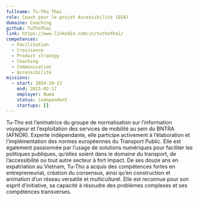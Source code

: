 ```yaml
---
fullname: Tu-Tho Thai
role: Coach pour le projet Accessibilité (DIA)
domaine: Coaching
github: TuThoThai
link: https://www.linkedin.com/in/tuthothai/
competences:
  - Facilitation
  - Croissance
  - Product strategy
  - Coaching
  - Communication
  - Accessibilité
missions:
  - start: 2024-10-22
    end: 2025-02-17
    employer: Numa
    status: independent
    startups: []
---
```

Tu-Tho est l’animatrice du groupe de normalisation sur l’information voyageur et l’exploitation des services de mobilité au sein du BNTRA (AFNOR). Experte indépendante, elle participe activement à l’élaboration et l’implémentation des normes européennes du Transport Public. 
Elle est également passionnée par l’usage de solutions numériques pour faciliter les politiques publiques, qu’elles soient dans le domaine du transport, de l’accessibilité ou tout autre secteur à fort impact. 
De ses douze ans en expatriation au Vietnam, Tu-Tho a acquis des compétences fortes en entrepreneuriat, création du consensus, ainsi qu’en construction et animation d’un réseau versatile et multiculturel. Elle est reconnue pour son esprit d’initiative, sa capacité à résoudre des problèmes complexes et ses compétences transverses. 